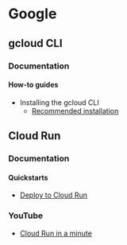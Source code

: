 # Google

## gcloud CLI

### Documentation

#### How-to guides

* Installing the gcloud CLI
  * [Recommended installation](https://cloud.google.com/sdk/docs/install)


## Cloud Run

### Documentation

#### Quickstarts

* [Deploy to Cloud Run](https://cloud.google.com/run/docs/quickstarts/deploy-container)

### YouTube

* [Cloud Run in a minute](https://www.youtube.com/watch?v=AL2rAmWFZjM)
